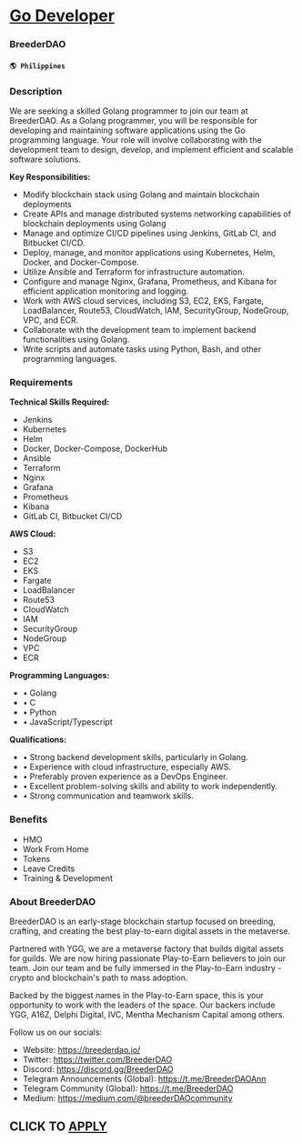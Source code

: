 # [Go Developer](https://www.remotewlb.com/apply/go-developer-115565)  
### BreederDAO  
#### `🌎 Philippines`  

### **Description**

We are seeking a skilled Golang programmer to join our team at BreederDAO. As a Golang programmer, you will be responsible for developing and maintaining software applications using the Go programming language. Your role will involve collaborating with the development team to design, develop, and implement efficient and scalable software solutions.

 **Key Responsibilities:**

  * Modify blockchain stack using Golang and maintain blockchain deployments 
  * Create APIs and manage distributed systems networking capabilities of blockchain deployments using Golang 
  * Manage and optimize CI/CD pipelines using Jenkins, GitLab CI, and Bitbucket CI/CD.
  * Deploy, manage, and monitor applications using Kubernetes, Helm, Docker, and Docker-Compose.
  * Utilize Ansible and Terraform for infrastructure automation.
  * Configure and manage Nginx, Grafana, Prometheus, and Kibana for efficient application monitoring and logging.
  * Work with AWS cloud services, including S3, EC2, EKS, Fargate, LoadBalancer, Route53, CloudWatch, IAM, SecurityGroup, NodeGroup, VPC, and ECR.
  * Collaborate with the development team to implement backend functionalities using Golang.
  * Write scripts and automate tasks using Python, Bash, and other programming languages.

### **Requirements**

 **Technical Skills Required:**

  * Jenkins
  * Kubernetes
  * Helm
  * Docker, Docker-Compose, DockerHub
  * Ansible
  * Terraform
  * Nginx
  * Grafana
  * Prometheus
  * Kibana
  * GitLab CI, Bitbucket CI/CD

**AWS Cloud:**

  * S3
  * EC2
  * EKS
  * Fargate
  * LoadBalancer
  * Route53
  * CloudWatch
  * IAM
  * SecurityGroup
  * NodeGroup
  * VPC
  * ECR

**Programming Languages:**

  * • Golang
  * • C
  * • Python
  * • JavaScript/Typescript

**Qualifications:**

  * • Strong backend development skills, particularly in Golang.
  * • Experience with cloud infrastructure, especially AWS.
  * • Preferably proven experience as a DevOps Engineer.
  * • Excellent problem-solving skills and ability to work independently.
  * • Strong communication and teamwork skills.

### **Benefits**

  * HMO
  * Work From Home
  * Tokens
  * Leave Credits
  * Training & Development

### **About BreederDAO**

BreederDAO is an early-stage blockchain startup focused on breeding, crafting, and creating the best play-to-earn digital assets in the metaverse.

Partnered with YGG, we are a metaverse factory that builds digital assets for guilds. We are now hiring passionate Play-to-Earn believers to join our team. Join our team and be fully immersed in the Play-to-Earn industry - crypto and blockchain's path to mass adoption.

Backed by the biggest names in the Play-to-Earn space, this is your opportunity to work with the leaders of the space. Our backers include YGG, A16Z, Delphi Digital, IVC, Mentha Mechanism Capital among others.

Follow us on our socials:

  * Website: https://breederdao.io/ 
  * Twitter: https://twitter.com/BreederDAO 
  * Discord: https://discord.gg/BreederDAO 
  * Telegram Announcements (Global): https://t.me/BreederDAOAnn 
  * Telegram Community (Global): https://t.me/BreederDAO 
  * Medium: https://medium.com/@breederDAOcommunity 

  
## CLICK TO [APPLY](https://www.remotewlb.com/apply/go-developer-115565)

